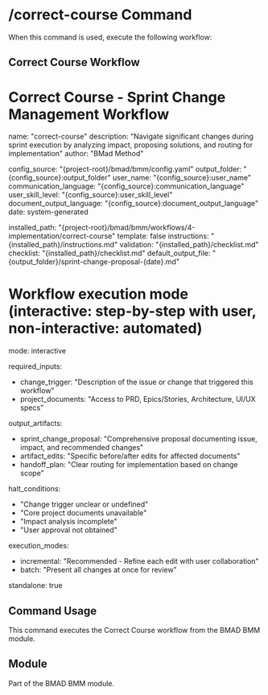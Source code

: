 # /correct-course Command

When this command is used, execute the following workflow:

## Correct Course Workflow

# Correct Course - Sprint Change Management Workflow
name: "correct-course"
description: "Navigate significant changes during sprint execution by analyzing impact, proposing solutions, and routing for implementation"
author: "BMad Method"

config_source: "{project-root}/bmad/bmm/config.yaml"
output_folder: "{config_source}:output_folder"
user_name: "{config_source}:user_name"
communication_language: "{config_source}:communication_language"
user_skill_level: "{config_source}:user_skill_level"
document_output_language: "{config_source}:document_output_language"
date: system-generated

installed_path: "{project-root}/bmad/bmm/workflows/4-implementation/correct-course"
template: false
instructions: "{installed_path}/instructions.md"
validation: "{installed_path}/checklist.md"
checklist: "{installed_path}/checklist.md"
default_output_file: "{output_folder}/sprint-change-proposal-{date}.md"

# Workflow execution mode (interactive: step-by-step with user, non-interactive: automated)
mode: interactive

required_inputs:
  - change_trigger: "Description of the issue or change that triggered this workflow"
  - project_documents: "Access to PRD, Epics/Stories, Architecture, UI/UX specs"

output_artifacts:
  - sprint_change_proposal: "Comprehensive proposal documenting issue, impact, and recommended changes"
  - artifact_edits: "Specific before/after edits for affected documents"
  - handoff_plan: "Clear routing for implementation based on change scope"

halt_conditions:
  - "Change trigger unclear or undefined"
  - "Core project documents unavailable"
  - "Impact analysis incomplete"
  - "User approval not obtained"

execution_modes:
  - incremental: "Recommended - Refine each edit with user collaboration"
  - batch: "Present all changes at once for review"

standalone: true


## Command Usage

This command executes the Correct Course workflow from the BMAD BMM module.

## Module

Part of the BMAD BMM module.
